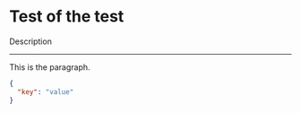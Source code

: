 <!-- CUSTOM_DATA
{
  "project": "Awesome Tool",
  "status": "beta",
  "config": {"env": "production"}
}
-->
# Test of the test

Description

---

This is the paragraph.

[//]: # (CUSTOM_DATA_START)
```json
{
  "key": "value"
}
